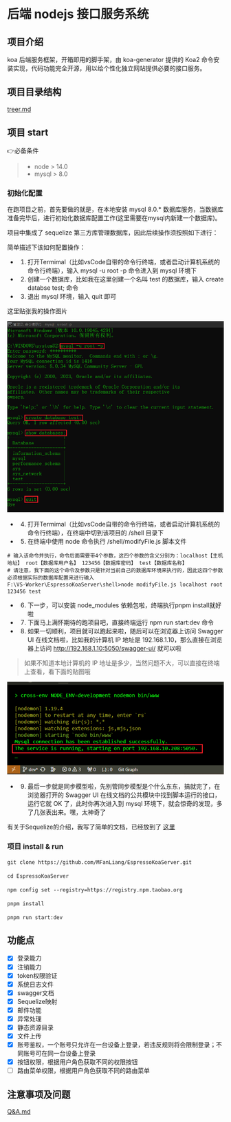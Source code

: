 # 后端 nodejs 接口服务系统

## 项目介绍

koa 后端服务框架，开箱即用的脚手架，由 koa-generator 提供的 Koa2 命令安装实现，代码功能完全开源，用以给个性化独立网站提供必要的接口服务。

## 项目目录结构

[treer.md](./markdown/treer.md)

## 项目 start

:point_right:必备条件

> - node > 14.0
> - mysql > 8.0

### 初始化配置

在跑项目之前，首先要做的就是，在本地安装 mysql 8.0.* 数据库服务，当数据库准备完毕后，进行初始化数据库配置工作(这里需要在mysql内新建一个数据库)。

项目中集成了 sequelize 第三方库管理数据库，因此后续操作须按照如下进行：

简单描述下该如何配置操作：

- 1. 打开Termimal（比如vsCode自带的命令行终端，或者启动计算机系统的命令行终端），输入 mysql -u root -p 命令进入到 mysql 环境下
- 2. 创建一个数据库，比如我在这里创建一个名叫 test 的数据库，输入 create databse test; 命令
- 3. 退出 mysql 环境，输入 quit 即可

这里贴张我的操作图片

![数据库操作](./images/initMysqlOperate.png "initMysqlOperate")

- 4. 打开Termimal（比如vsCode自带的命令行终端，或者启动计算机系统的命令行终端），在终端中切到该项目的 /shell 目录下

- 5. 在终端中使用 node 命令执行 /shell/modifyFile.js 脚本文件

```shell{.line-numbers}
# 输入该命令并执行，命令后面需要带4个参数，这四个参数的含义分别为：localhost【主机地址】 root【数据库用户名】 123456【数据库密码】 test【数据库名称】
# 请注意，我下面的这个命令及参数只是针对当前自己的数据库环境来执行的，因此这四个参数必须根据实际的数据库配置来进行输入
F:\VS-Worker\EspressoKoaServer\shell>node modifyFile.js localhost root 123456 test
```

- 6. 下一步，可以安装 node_modules 依赖包啦，终端执行pnpm install就好啦

- 7. 下面马上满怀期待的跑项目吧，直接终端运行 npm run start:dev 命令

- 8. 如果一切顺利，项目就可以跑起来啦，随后可以在浏览器上访问 Swagger UI 在线文档啦，比如我的计算机 IP 地址是 192.168.1.10，那么直接在浏览器上访问 http://192.168.1.10:5050/swagger-ui/ 就可以啦

> 如果不知道本地计算机的 IP 地址是多少，当然问题不大，可以直接在终端上查看，看下面的贴图哦

![running port](./images/serverPort.png "running port")

- 9. 最后一步就是同步模型啦，先别管同步模型是个什么东东，搞就完了，在浏览器打开的 Swagger UI 在线文档的公共模块中找到脚本运行的接口，运行它就 OK 了，此时你再次进入到 mysql 环境下，就会惊奇的发现，多了几张表出来。嘿，太神奇了

有关于Sequelize的介绍，我写了简单的文档，已经放到了 [这里](./markdown/Sequelize.md)

### 项目 install & run

```shell{.line-numbers}
git clone https://github.com/MFanLiang/EspressoKoaServer.git

cd EspressoKoaServer

npm config set --registry=https://registry.npm.taobao.org

pnpm install

pnpm run start:dev
```

## 功能点

- [x] 登录能力
- [x] 注销能力
- [x] token权限验证
- [x] 系统日志文件
- [x] swagger文档
- [x] Sequelize映射
- [x] 邮件功能
- [x] 异常处理
- [x] 静态资源目录
- [x] 文件上传
- [x] 账号鉴权，一个账号只允许在一台设备上登录，若违反规则将会限制登录；不同账号可在同一台设备上登录
- [x] 按钮权限，根据用户角色获取不同的权限按钮
- [ ] 路由菜单权限，根据用户角色获取不同的路由菜单

## 注意事项及问题

[Q&A.md](./markdown/Q&A.md)
